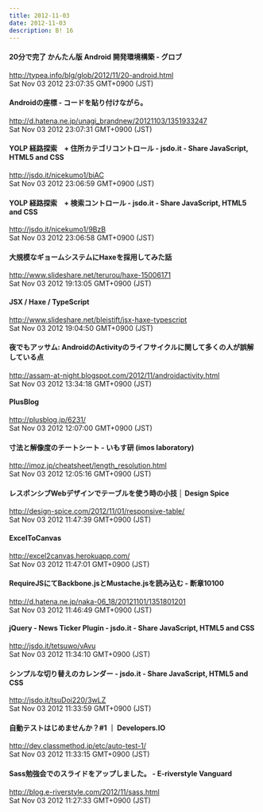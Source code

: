 ```yaml
---
title: 2012-11-03
date: 2012-11-03
description: B! 16
---
```


#### 20分で完了 かんたん版 Android 開発環境構築 - グロブ
http://typea.info/blg/glob/2012/11/20-android.html<br>
Sat Nov 03 2012 23:07:35 GMT+0900 (JST)<br>


####  Androidの座標 - コードを貼り付けながら。
http://d.hatena.ne.jp/unagi_brandnew/20121103/1351933247<br>
Sat Nov 03 2012 23:07:31 GMT+0900 (JST)<br>


#### YOLP 経路探索　+  住所カテゴリコントロール - jsdo.it - Share JavaScript, HTML5 and CSS
http://jsdo.it/nicekumo1/biAC<br>
Sat Nov 03 2012 23:06:59 GMT+0900 (JST)<br>


#### YOLP 経路探索　+  検索コントロール - jsdo.it - Share JavaScript, HTML5 and CSS
http://jsdo.it/nicekumo1/9BzB<br>
Sat Nov 03 2012 23:06:58 GMT+0900 (JST)<br>


#### 大規模なギョームシステムにHaxeを採用してみた話
http://www.slideshare.net/terurou/haxe-15006171<br>
Sat Nov 03 2012 19:13:05 GMT+0900 (JST)<br>


#### JSX / Haxe / TypeScript
http://www.slideshare.net/bleistift/jsx-haxe-typescript<br>
Sat Nov 03 2012 19:04:50 GMT+0900 (JST)<br>


#### 夜でもアッサム: AndroidのActivityのライフサイクルに関して多くの人が誤解している点
http://assam-at-night.blogspot.com/2012/11/androidactivity.html<br>
Sat Nov 03 2012 13:34:18 GMT+0900 (JST)<br>


#### PlusBlog
http://plusblog.jp/6231/<br>
Sat Nov 03 2012 12:07:00 GMT+0900 (JST)<br>


#### 寸法と解像度のチートシート - いもす研 (imos laboratory)
http://imoz.jp/cheatsheet/length_resolution.html<br>
Sat Nov 03 2012 12:05:16 GMT+0900 (JST)<br>


#### レスポンシブWebデザインでテーブルを使う時の小技 │ Design Spice
http://design-spice.com/2012/11/01/responsive-table/<br>
Sat Nov 03 2012 11:47:39 GMT+0900 (JST)<br>


#### ExcelToCanvas
http://excel2canvas.herokuapp.com/<br>
Sat Nov 03 2012 11:47:01 GMT+0900 (JST)<br>


#### RequireJSにてBackbone.jsとMustache.jsを読み込む - 断章10100
http://d.hatena.ne.jp/naka-06_18/20121101/1351801201<br>
Sat Nov 03 2012 11:46:49 GMT+0900 (JST)<br>


#### jQuery - News Ticker Plugin - jsdo.it - Share JavaScript, HTML5 and CSS
http://jsdo.it/tetsuwo/vAvu<br>
Sat Nov 03 2012 11:34:10 GMT+0900 (JST)<br>


#### シンプルな切り替えのカレンダー - jsdo.it - Share JavaScript, HTML5 and CSS
http://jsdo.it/tsuDoi220/3wLZ<br>
Sat Nov 03 2012 11:33:59 GMT+0900 (JST)<br>


#### 自動テストはじめませんか？#1 ｜ Developers.IO
http://dev.classmethod.jp/etc/auto-test-1/<br>
Sat Nov 03 2012 11:33:15 GMT+0900 (JST)<br>


#### Sass勉強会でのスライドをアップしました。 - E-riverstyle Vanguard
http://blog.e-riverstyle.com/2012/11/sass.html<br>
Sat Nov 03 2012 11:27:33 GMT+0900 (JST)<br>



